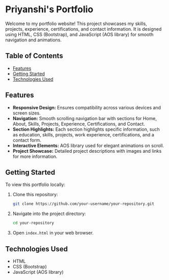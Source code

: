 # Priyanshi's Portfolio

Welcome to my portfolio website! This project showcases my skills, projects, experience, certifications, and contact information. It is designed using HTML, CSS (Bootstrap), and JavaScript (AOS library) for smooth navigation and animations.

## Table of Contents

- [Features](#features)
- [Getting Started](#getting-started)
- [Technologies Used](#technologies-used)

## Features

- **Responsive Design:** Ensures compatibility across various devices and screen sizes.
- **Navigation:** Smooth scrolling navigation bar with sections for Home, About, Skills, Projects, Experience, Certifications, and Contact.
- **Section Highlights:** Each section highlights specific information, such as education, skills, projects, work experience, certifications, and a contact form.
- **Interactive Elements:** AOS library used for elegant animations on scroll.
- **Project Showcase:** Detailed project descriptions with images and links for more information.

## Getting Started

To view this portfolio locally:

1. Clone this repository:

   ```bash
   git clone https://github.com/your-username/your-repository.git
   ```

2. Navigate into the project directory:

   ```bash
   cd your-repository
   ```

3. Open `index.html` in your web browser.

## Technologies Used

- HTML
- CSS (Bootstrap)
- JavaScript (AOS library)
